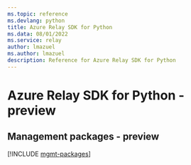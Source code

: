 ```yaml
---
ms.topic: reference
ms.devlang: python
title: Azure Relay SDK for Python
ms.data: 08/01/2022
ms.service: relay
author: lmazuel
ms.author: lmazuel
description: Reference for Azure Relay SDK for Python
---
```

# Azure Relay SDK for Python - preview

## Management packages - preview
[!INCLUDE [mgmt-packages](relay-mgmt-index.md)]
